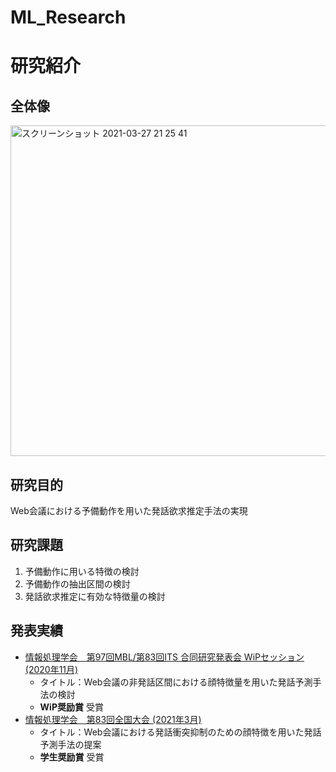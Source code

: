 # ML_Research

# 研究紹介
## 全体像
<img width="529" alt="スクリーンショット 2021-03-27 21 25 41" src="https://user-images.githubusercontent.com/29572313/112720676-1e5e2800-8f43-11eb-8bf7-c263535dcc79.png">

## 研究目的
Web会議における予備動作を用いた発話欲求推定手法の実現

## 研究課題
1. 予備動作に用いる特徴の検討
2. 予備動作の抽出区間の検討
3. 発話欲求推定に有効な特徴量の検討

## 発表実績
- [情報処理学会　第97回MBL/第83回ITS 合同研究発表会 WiPセッション (2020年11月)](https://mbl.ipsj.or.jp/excellent/2020/)
    - タイトル：Web会議の非発話区間における顔特徴量を用いた発話予測手法の検討
    - **WiP奨励賞** 受賞
- [情報処理学会　第83回全国大会 (2021年3月)](http://www.ipsj.or.jp/award/taikaigakusei.html)
    - タイトル：Web会議における発話衝突抑制のための顔特徴を用いた発話予測手法の提案
    - **学生奨励賞** 受賞
